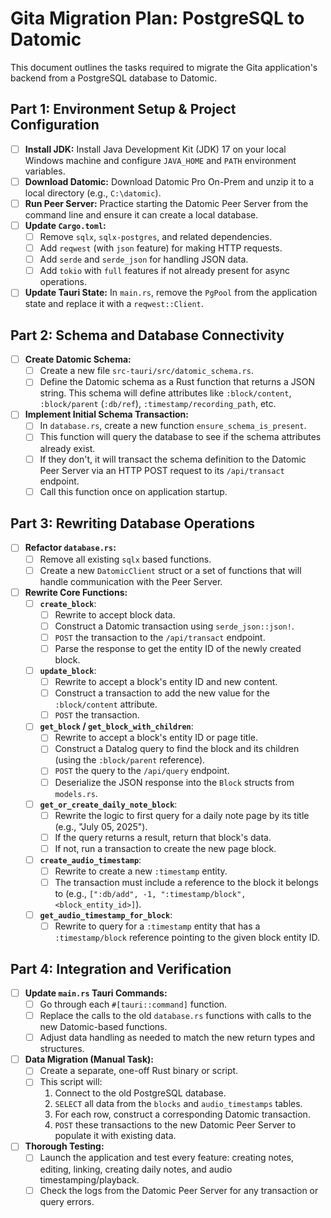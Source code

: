 # Gita Migration Plan: PostgreSQL to Datomic

This document outlines the tasks required to migrate the Gita application's backend from a PostgreSQL database to Datomic.

## Part 1: Environment Setup & Project Configuration

- [ ] **Install JDK:** Install Java Development Kit (JDK) 17 on your local Windows machine and configure `JAVA_HOME` and `PATH` environment variables.
- [ ] **Download Datomic:** Download Datomic Pro On-Prem and unzip it to a local directory (e.g., `C:\datomic`).
- [ ] **Run Peer Server:** Practice starting the Datomic Peer Server from the command line and ensure it can create a local database.
- [ ] **Update `Cargo.toml`:**
    - [ ] Remove `sqlx`, `sqlx-postgres`, and related dependencies.
    - [ ] Add `reqwest` (with `json` feature) for making HTTP requests.
    - [ ] Add `serde` and `serde_json` for handling JSON data.
    - [ ] Add `tokio` with `full` features if not already present for async operations.
- [ ] **Update Tauri State:** In `main.rs`, remove the `PgPool` from the application state and replace it with a `reqwest::Client`.

## Part 2: Schema and Database Connectivity

- [ ] **Create Datomic Schema:**
    - [ ] Create a new file `src-tauri/src/datomic_schema.rs`.
    - [ ] Define the Datomic schema as a Rust function that returns a JSON string. This schema will define attributes like `:block/content`, `:block/parent` (`:db/ref`), `:timestamp/recording_path`, etc.
- [ ] **Implement Initial Schema Transaction:**
    - [ ] In `database.rs`, create a new function `ensure_schema_is_present`.
    - [ ] This function will query the database to see if the schema attributes already exist.
    - [ ] If they don't, it will transact the schema definition to the Datomic Peer Server via an HTTP POST request to its `/api/transact` endpoint.
    - [ ] Call this function once on application startup.

## Part 3: Rewriting Database Operations

- [ ] **Refactor `database.rs`:**
    - [ ] Remove all existing `sqlx` based functions.
    - [ ] Create a new `DatomicClient` struct or a set of functions that will handle communication with the Peer Server.
- [ ] **Rewrite Core Functions:**
    - [ ] **`create_block`**:
        - [ ] Rewrite to accept block data.
        - [ ] Construct a Datomic transaction using `serde_json::json!`.
        - [ ] `POST` the transaction to the `/api/transact` endpoint.
        - [ ] Parse the response to get the entity ID of the newly created block.
    - [ ] **`update_block`**:
        - [ ] Rewrite to accept a block's entity ID and new content.
        - [ ] Construct a transaction to add the new value for the `:block/content` attribute.
        - [ ] `POST` the transaction.
    - [ ] **`get_block` / `get_block_with_children`**:
        - [ ] Rewrite to accept a block's entity ID or page title.
        - [ ] Construct a Datalog query to find the block and its children (using the `:block/parent` reference).
        - [ ] `POST` the query to the `/api/query` endpoint.
        - [ ] Deserialize the JSON response into the `Block` structs from `models.rs`.
    - [ ] **`get_or_create_daily_note_block`**:
        - [ ] Rewrite the logic to first query for a daily note page by its title (e.g., "July 05, 2025").
        - [ ] If the query returns a result, return that block's data.
        - [ ] If not, run a transaction to create the new page block.
    - [ ] **`create_audio_timestamp`**:
        - [ ] Rewrite to create a new `:timestamp` entity.
        - [ ] The transaction must include a reference to the block it belongs to (e.g., `[":db/add", -1, ":timestamp/block", <block_entity_id>]`).
    - [ ] **`get_audio_timestamp_for_block`**:
        - [ ] Rewrite to query for a `:timestamp` entity that has a `:timestamp/block` reference pointing to the given block entity ID.

## Part 4: Integration and Verification

- [ ] **Update `main.rs` Tauri Commands:**
    - [ ] Go through each `#[tauri::command]` function.
    - [ ] Replace the calls to the old `database.rs` functions with calls to the new Datomic-based functions.
    - [ ] Adjust data handling as needed to match the new return types and structures.
- [ ] **Data Migration (Manual Task):**
    - [ ] Create a separate, one-off Rust binary or script.
    - [ ] This script will:
        1. Connect to the old PostgreSQL database.
        2. `SELECT` all data from the `blocks` and `audio_timestamps` tables.
        3. For each row, construct a corresponding Datomic transaction.
        4. `POST` these transactions to the new Datomic Peer Server to populate it with existing data.
- [ ] **Thorough Testing:**
    - [ ] Launch the application and test every feature: creating notes, editing, linking, creating daily notes, and audio timestamping/playback.
    - [ ] Check the logs from the Datomic Peer Server for any transaction or query errors.
